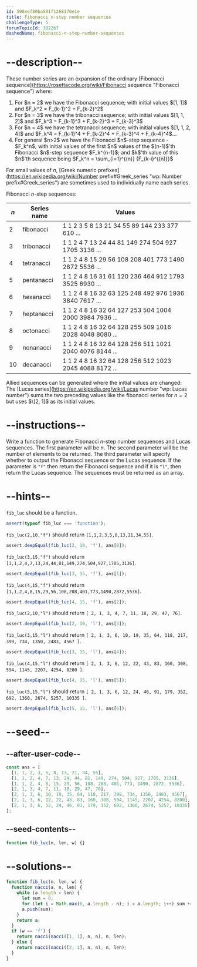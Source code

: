 ```yaml
---
id: 598eef80ba501f1268170e1e
title: Fibonacci n-step number sequences
challengeType: 5
forumTopicId: 302267
dashedName: fibonacci-n-step-number-sequences
---
```


# --description--

These number series are an expansion of the ordinary [Fibonacci sequence](https://rosettacode.org/wiki/Fibonacci sequence "Fibonacci sequence") where:

<ol>
  <li>For $n = 2$ we have the Fibonacci sequence; with initial values $[1, 1]$ and $F_k^2 = F_{k-1}^2 + F_{k-2}^2$</li>
  <li>For $n = 3$ we have the tribonacci sequence; with initial values $[1, 1, 2]$ and $F_k^3 = F_{k-1}^3 + F_{k-2}^3 + F_{k-3}^3$</li>
  <li>For $n = 4$ we have the tetranacci sequence; with initial values $[1, 1, 2, 4]$ and $F_k^4 = F_{k-1}^4 + F_{k-2}^4 + F_{k-3}^4 + F_{k-4}^4$...</li>
  <li>For general $n>2$ we have the Fibonacci $n$-step sequence - $F_k^n$; with initial values of the first $n$ values of the $(n-1)$'th Fibonacci $n$-step sequence $F_k^{n-1}$; and $k$'th value of this $n$'th sequence being $F_k^n = \sum_{i=1}^{(n)} {F_{k-i}^{(n)}}$</li>
</ol>

For small values of $n$, [Greek numeric prefixes](https://en.wikipedia.org/wiki/Number prefix#Greek_series "wp: Number prefix#Greek_series") are sometimes used to individually name each series.

Fibonacci $n$-step sequences:

| $n$ | Series name | Values                                                 |
| --- | ----------- | ------------------------------------------------------ |
| 2   | fibonacci   | 1 1 2 3 5 8 13 21 34 55 89 144 233 377 610 ...         |
| 3   | tribonacci  | 1 1 2 4 7 13 24 44 81 149 274 504 927 1705 3136 ...    |
| 4   | tetranacci  | 1 1 2 4 8 15 29 56 108 208 401 773 1490 2872 5536 ...  |
| 5   | pentanacci  | 1 1 2 4 8 16 31 61 120 236 464 912 1793 3525 6930 ...  |
| 6   | hexanacci   | 1 1 2 4 8 16 32 63 125 248 492 976 1936 3840 7617 ...  |
| 7   | heptanacci  | 1 1 2 4 8 16 32 64 127 253 504 1004 2000 3984 7936 ... |
| 8   | octonacci   | 1 1 2 4 8 16 32 64 128 255 509 1016 2028 4048 8080 ... |
| 9   | nonanacci   | 1 1 2 4 8 16 32 64 128 256 511 1021 2040 4076 8144 ... |
| 10  | decanacci   | 1 1 2 4 8 16 32 64 128 256 512 1023 2045 4088 8172 ... |

Allied sequences can be generated where the initial values are changed: The [Lucas series](https://en.wikipedia.org/wiki/Lucas number "wp: Lucas number") sums the two preceding values like the fibonacci series for $n=2$ but uses $\[2, 1]$ as its initial values.

# --instructions--

Write a function to generate Fibonacci $n$-step number sequences and Lucas sequences. The first parameter will be $n$. The second parameter will be the number of elements to be returned. The third parameter will specify whether to output the Fibonacci sequence or the Lucas sequence. If the parameter is `"f"` then return the Fibonacci sequence and if it is `"l"`, then return the Lucas sequence. The sequences must be returned as an array.

# --hints--

`fib_luc` should be a function.

```js
assert(typeof fib_luc === 'function');
```

`fib_luc(2,10,"f")` should return `[1,1,2,3,5,8,13,21,34,55]`.

```js
assert.deepEqual(fib_luc(2, 10, 'f'), ans[0]);
```

`fib_luc(3,15,"f")` should return `[1,1,2,4,7,13,24,44,81,149,274,504,927,1705,3136]`.

```js
assert.deepEqual(fib_luc(3, 15, 'f'), ans[1]);
```

`fib_luc(4,15,"f")` should return `[1,1,2,4,8,15,29,56,108,208,401,773,1490,2872,5536]`.

```js
assert.deepEqual(fib_luc(4, 15, 'f'), ans[2]);
```

`fib_luc(2,10,"l")` should return `[ 2, 1, 3, 4, 7, 11, 18, 29, 47, 76]`.

```js
assert.deepEqual(fib_luc(2, 10, 'l'), ans[3]);
```

`fib_luc(3,15,"l")` should return `[ 2, 1, 3, 6, 10, 19, 35, 64, 118, 217, 399, 734, 1350, 2483, 4567 ]`.

```js
assert.deepEqual(fib_luc(3, 15, 'l'), ans[4]);
```

`fib_luc(4,15,"l")` should return `[ 2, 1, 3, 6, 12, 22, 43, 83, 160, 308, 594, 1145, 2207, 4254, 8200 ]`.

```js
assert.deepEqual(fib_luc(4, 15, 'l'), ans[5]);
```

`fib_luc(5,15,"l")` should return `[ 2, 1, 3, 6, 12, 24, 46, 91, 179, 352, 692, 1360, 2674, 5257, 10335 ]`.

```js
assert.deepEqual(fib_luc(5, 15, 'l'), ans[6]);
```

# --seed--

## --after-user-code--

```js
const ans = [
  [1, 1, 2, 3, 5, 8, 13, 21, 34, 55],
  [1, 1, 2, 4, 7, 13, 24, 44, 81, 149, 274, 504, 927, 1705, 3136],
  [1, 1, 2, 4, 8, 15, 29, 56, 108, 208, 401, 773, 1490, 2872, 5536],
  [2, 1, 3, 4, 7, 11, 18, 29, 47, 76],
  [2, 1, 3, 6, 10, 19, 35, 64, 118, 217, 399, 734, 1350, 2483, 4567],
  [2, 1, 3, 6, 12, 22, 43, 83, 160, 308, 594, 1145, 2207, 4254, 8200],
  [2, 1, 3, 6, 12, 24, 46, 91, 179, 352, 692, 1360, 2674, 5257, 10335]
];
```

## --seed-contents--

```js
function fib_luc(n, len, w) {}
```

# --solutions--

```js
function fib_luc(n, len, w) {
  function nacci(a, n, len) {
    while (a.length < len) {
      let sum = 0;
      for (let i = Math.max(0, a.length - n); i < a.length; i++) sum += a[i];
      a.push(sum);
    }
    return a;
  }
  if (w == 'f') {
    return nacci(nacci([1, 1], n, n), n, len);
  } else {
    return nacci(nacci([2, 1], n, n), n, len);
  }
}
```
